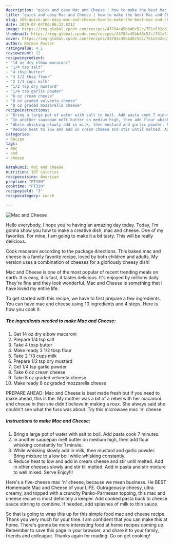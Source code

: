 ```yaml
---
description: "quick and easy Mac and Cheese | how to make the best Mac and Cheese"
title: "quick and easy Mac and Cheese | how to make the best Mac and Cheese"
slug: 209-quick-and-easy-mac-and-cheese-how-to-make-the-best-mac-and-cheese
date: 2020-07-04T06:06:33.831Z
image: https://img-global.cpcdn.com/recipes/43784c45bb40c52c/751x532cq70/mac-and-cheese-recipe-main-photo.jpg
thumbnail: https://img-global.cpcdn.com/recipes/43784c45bb40c52c/751x532cq70/mac-and-cheese-recipe-main-photo.jpg
cover: https://img-global.cpcdn.com/recipes/43784c45bb40c52c/751x532cq70/mac-and-cheese-recipe-main-photo.jpg
author: Norman Foster
ratingvalue: 4.1
reviewcount: 12
recipeingredient:
- "14 oz dry elbow macaroni"
- "1/4 tsp salt"
- "4 tbsp butter"
- "3 1/2 tbsp flour"
- "2 1/3 cups milk"
- "1/2 tsp dry mustard"
- "1/4 tsp garlic powder"
- "6 oz cream cheese"
- "8 oz graded velveeta cheese"
- "8 oz graded mozzarella cheese"
recipeinstructions:
- "Bring a large pot of water with salt to boil. Add pasta cook 7 minutes."
- "In another saucepan melt butter on medium high, then add flour whisking constantly for 1 minute."
- "While whisking slowly add in milk, then mustard and garlic powder. Bring mixture to a low boil while whisking constantly."
- "Reduce heat to low and add in cream cheese and stir until melted. Add in other cheeses slowly and stir till melted. Add in pasta and stir mixture to well mixed. Serve Enjoy!!!"
categories:
- Recipe
tags:
- mac
- and
- cheese

katakunci: mac and cheese 
nutrition: 107 calories
recipecuisine: American
preptime: "PT35M"
cooktime: "PT32M"
recipeyield: "3"
recipecategory: Lunch

---
```



![Mac and Cheese](https://img-global.cpcdn.com/recipes/43784c45bb40c52c/751x532cq70/mac-and-cheese-recipe-main-photo.jpg)

Hello everybody, I hope you're having an amazing day today. Today, I'm gonna show you how to make a creative dish, mac and cheese. One of my favorites. For mine, I am going to make it a bit tasty. This will be really delicious.

Cook macaroni according to the package directions. This baked mac and cheese is a family favorite recipe, loved by both children and adults. My version uses a combination of cheeses for a gloriously cheesy dish!

Mac and Cheese is one of the most popular of recent trending meals on earth. It is easy, it is fast, it tastes delicious. It's enjoyed by millions daily. They're fine and they look wonderful. Mac and Cheese is something that I have loved my entire life.


To get started with this recipe, we have to first prepare a few ingredients. You can have mac and cheese using 10 ingredients and 4 steps. Here is how you cook it.

<!--inarticleads1-->

##### The ingredients needed to make Mac and Cheese:

1. Get 14 oz dry elbow macaroni
1. Prepare 1/4 tsp salt
1. Take 4 tbsp butter
1. Make ready 3 1/2 tbsp flour
1. Take 2 1/3 cups milk
1. Prepare 1/2 tsp dry mustard
1. Get 1/4 tsp garlic powder
1. Take 6 oz cream cheese
1. Take 8 oz graded velveeta cheese
1. Make ready 8 oz graded mozzarella cheese


PREPARE AHEAD: Mac and Cheese is best made fresh but if you need to make ahead, this is the. My mother was a bit of a rebel with her macaroni and cheese in that she didn&#39;t believe in making a roux. She always said she couldn&#39;t see what the fuss was about. Try this microwave mac &#39;n&#39; cheese. 

<!--inarticleads2-->

##### Instructions to make Mac and Cheese:

1. Bring a large pot of water with salt to boil. Add pasta cook 7 minutes.
1. In another saucepan melt butter on medium high, then add flour whisking constantly for 1 minute.
1. While whisking slowly add in milk, then mustard and garlic powder. Bring mixture to a low boil while whisking constantly.
1. Reduce heat to low and add in cream cheese and stir until melted. Add in other cheeses slowly and stir till melted. Add in pasta and stir mixture to well mixed. Serve Enjoy!!!


Here&#39;s a five-cheese mac &#39;n&#39; cheese, because we mean business. He BEST Homemade Mac and Cheese of your LIFE. Outrageously cheesy, ultra creamy, and topped with a crunchy Panko-Parmesan topping, this mac and cheese recipe is most definitely a keeper. Add cooked pasta back to cheese sauce stirring to combine. If needed, add splashes of milk to thin sauce. 

So that is going to wrap this up for this simple food mac and cheese recipe. Thank you very much for your time. I am confident that you can make this at home. There's gonna be more interesting food at home recipes coming up. Remember to save this page in your browser, and share it to your family, friends and colleague. Thanks again for reading. Go on get cooking!
